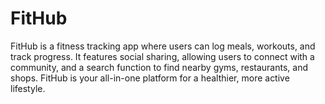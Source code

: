 # FitHub
FitHub is a fitness tracking app where users can log meals, workouts, and track progress. It features social sharing, allowing users to connect with a community, and a search function to find nearby gyms, restaurants, and shops. FitHub is your all-in-one platform for a healthier, more active lifestyle.
